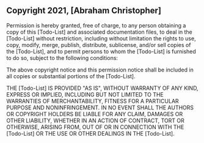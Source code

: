 ## Copyright 2021, [Abraham Christopher]

Permission is hereby granted, free of charge, to any person obtaining a copy of this [Todo-List] and associated documentation files, to deal in the [Todo-List] without restriction, including without limitation the rights to use, copy, modify, merge, publish, distribute, sublicense, and/or sell copies of the [Todo-List], and to permit persons to whom the [Todo-List] is furnished to do so, subject to the following conditions:

The above copyright notice and this permission notice shall be included in all copies or substantial portions of the [Todo-List].

THE [Todo-List] IS PROVIDED "AS IS", WITHOUT WARRANTY OF ANY KIND, EXPRESS OR IMPLIED, INCLUDING BUT NOT LIMITED TO THE WARRANTIES OF MERCHANTABILITY, FITNESS FOR A PARTICULAR PURPOSE AND NONINFRINGEMENT. IN NO EVENT SHALL THE AUTHORS OR COPYRIGHT HOLDERS BE LIABLE FOR ANY CLAIM, DAMAGES OR OTHER LIABILITY, WHETHER IN AN ACTION OF CONTRACT, TORT OR OTHERWISE, ARISING FROM, OUT OF OR IN CONNECTION WITH THE [Todo-List] OR THE USE OR OTHER DEALINGS IN THE [Todo-List].
